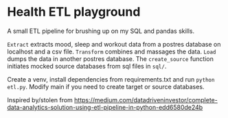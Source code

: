 # Health ETL playground

A small ETL pipeline for brushing up on my SQL and pandas skills. 

`Extract` extracts mood, sleep and workout data from a postres database on localhost and a csv file. `Transform` combines and massages the data. `Load` dumps the data in another postres database. The `create_source` function initiates mocked source databases from sql files in `sql/`. 

Create a venv, install dependencies from requirements.txt and run `python etl.py`. Modify main if you need to create target or source databases.

Inspired by/stolen from https://medium.com/datadriveninvestor/complete-data-analytics-solution-using-etl-pipeline-in-python-edd6580de24b
